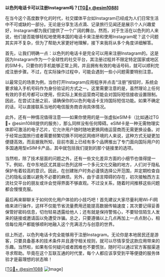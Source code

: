 **以色列电话卡可以注册Instagram吗？[[TG💪+ @esim1088](https://t.me/s/esim1088)]**

在当今这个高度数字化的时代，社交媒体平台如Instagram已经成为人们日常生活中不可或缺的一部分。无论是分享生活点滴、记录旅行见闻还是展示个人兴趣爱好，Instagram都为我们提供了一个广阔的舞台。然而，对于生活在以色列的人来说，他们是否能够轻松地使用本国的电话卡来注册和使用Instagram呢？这个问题其实并不复杂，但为了帮助大家更好地理解，接下来我将从多个角度详细解答。

首先，让我们明确一点：以色列的电话卡是完全可以用来注册Instagram的。这是因为Instagram作为一个全球性的社交平台，其注册过程并不限定特定国家或地区的SIM卡。只要你的手机能够正常上网，并且拥有有效的电话号码，就可以顺利完成注册步骤。不过，在实际操作过程中，可能会遇到一些小问题需要特别注意。

以最常见的场景为例，当你打开Instagram应用程序并点击“注册”按钮时，系统会要求输入手机号码作为身份验证的方式之一。这里需要注意的是，虽然理论上任何有效的手机号都可以使用，但实际上某些运营商可能会对国际短信接收设置限制。因此，在尝试注册之前，请确保你的以色列电话卡支持国际短信功能。如果不确定的话，可以直接联系当地的电信服务商咨询具体情况。

此外，还有一种情况值得注意——如果你使用的是一张虚拟eSIM卡（比如通过TG💪+ @esim1088提供的服务），那么同样没有任何障碍。eSIM卡是一种无需物理实体即可激活的电子芯片，它允许用户随时随地更换网络运营商而无需更换设备。对于经常出国旅行或者需要频繁切换不同地区网络环境的人来说，这种方式无疑更加便捷高效。而且据我所知，目前市面上已经有多个品牌推出了专门面向国际用户的多国通用型eSIM卡产品，其中就包括我们提到的那个链接里的选项。

当然啦，除了技术层面的问题之外，还有一些文化差异方面的小细节也值得提一下。例如，在中东地区尤其是以色列这样一个多元文化交融的地方，人们对于隐私保护有着较高的意识。因此，在创建账户时务必谨慎选择公开范围，并定期检查自己的隐私设置以避免不必要的麻烦。另外，由于语言障碍的存在，初次接触西方主流社交平台的朋友或许会觉得界面不够直观。不过没关系，随着时间推移这些问题都会慢慢克服。

最后再来聊聊关于如何优化用户体验的小技巧吧！首先建议大家尽量利用Wi-Fi网络来进行操作，这样不仅能节省流量费用还能提高数据传输速度；其次要记得妥善保管好密码信息，切勿轻易透露给他人；还有就是保持警惕心，不要轻信陌生人发来的链接或邀请函以免遭受诈骗。总之，只要遵循以上几点再加上一点点耐心，相信每位用户都能够顺利地融入这个充满活力与创意的世界。

综上所述，以色列电话卡完全能够用于注册Instagram。无论你是本地居民还是游客，只要具备基本的技术条件并且遵守相关规则，就可以尽情享受这款应用带来的乐趣。当然啦，如果有任何疑问或者困难也不要慌张，随时可以通过官方客服渠道寻求帮助。毕竟在这个互联互通的时代里，每个人都应该享受到平等便捷的服务体验才是最理想的状态嘛！

[[TG💪+ @esim1088](https://t.me/s/esim1088) ![Image](https://i.postimg.cc/4NQfJmqS/Snipaste-2025-05-13-00-14-12.png)]